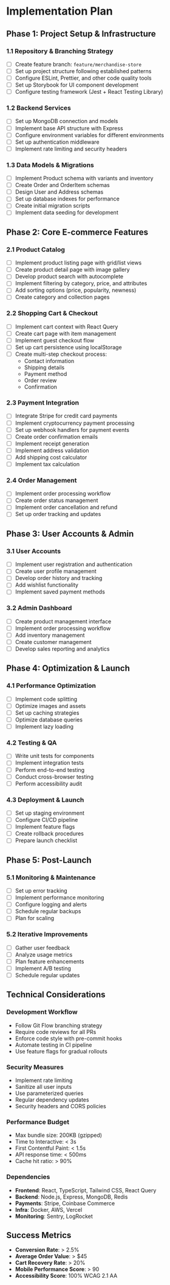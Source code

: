 # Implementation Plan

## Phase 1: Project Setup & Infrastructure

### 1.1 Repository & Branching Strategy
- [ ] Create feature branch: `feature/merchandise-store`
- [ ] Set up project structure following established patterns
- [ ] Configure ESLint, Prettier, and other code quality tools
- [ ] Set up Storybook for UI component development
- [ ] Configure testing framework (Jest + React Testing Library)

### 1.2 Backend Services
- [ ] Set up MongoDB connection and models
- [ ] Implement base API structure with Express
- [ ] Configure environment variables for different environments
- [ ] Set up authentication middleware
- [ ] Implement rate limiting and security headers

### 1.3 Data Models & Migrations
- [ ] Implement Product schema with variants and inventory
- [ ] Create Order and OrderItem schemas
- [ ] Design User and Address schemas
- [ ] Set up database indexes for performance
- [ ] Create initial migration scripts
- [ ] Implement data seeding for development

## Phase 2: Core E-commerce Features

### 2.1 Product Catalog
- [ ] Implement product listing page with grid/list views
- [ ] Create product detail page with image gallery
- [ ] Develop product search with autocomplete
- [ ] Implement filtering by category, price, and attributes
- [ ] Add sorting options (price, popularity, newness)
- [ ] Create category and collection pages

### 2.2 Shopping Cart & Checkout
- [ ] Implement cart context with React Query
- [ ] Create cart page with item management
- [ ] Implement guest checkout flow
- [ ] Set up cart persistence using localStorage
- [ ] Create multi-step checkout process:
  - Contact information
  - Shipping details
  - Payment method
  - Order review
  - Confirmation

### 2.3 Payment Integration
- [ ] Integrate Stripe for credit card payments
- [ ] Implement cryptocurrency payment processing
- [ ] Set up webhook handlers for payment events
- [ ] Create order confirmation emails
- [ ] Implement receipt generation
- [ ] Implement address validation
- [ ] Add shipping cost calculator
- [ ] Implement tax calculation

### 2.4 Order Management
- [ ] Implement order processing workflow
- [ ] Create order status management
- [ ] Implement order cancellation and refund
- [ ] Set up order tracking and updates

## Phase 3: User Accounts & Admin

### 3.1 User Accounts
- [ ] Implement user registration and authentication
- [ ] Create user profile management
- [ ] Develop order history and tracking
- [ ] Add wishlist functionality
- [ ] Implement saved payment methods

### 3.2 Admin Dashboard
- [ ] Create product management interface
- [ ] Implement order processing workflow
- [ ] Add inventory management
- [ ] Create customer management
- [ ] Develop sales reporting and analytics

## Phase 4: Optimization & Launch

### 4.1 Performance Optimization
- [ ] Implement code splitting
- [ ] Optimize images and assets
- [ ] Set up caching strategies
- [ ] Optimize database queries
- [ ] Implement lazy loading

### 4.2 Testing & QA
- [ ] Write unit tests for components
- [ ] Implement integration tests
- [ ] Perform end-to-end testing
- [ ] Conduct cross-browser testing
- [ ] Perform accessibility audit

### 4.3 Deployment & Launch
- [ ] Set up staging environment
- [ ] Configure CI/CD pipeline
- [ ] Implement feature flags
- [ ] Create rollback procedures
- [ ] Prepare launch checklist

## Phase 5: Post-Launch

### 5.1 Monitoring & Maintenance
- [ ] Set up error tracking
- [ ] Implement performance monitoring
- [ ] Configure logging and alerts
- [ ] Schedule regular backups
- [ ] Plan for scaling

### 5.2 Iterative Improvements
- [ ] Gather user feedback
- [ ] Analyze usage metrics
- [ ] Plan feature enhancements
- [ ] Implement A/B testing
- [ ] Schedule regular updates

## Technical Considerations

### Development Workflow
- Follow Git Flow branching strategy
- Require code reviews for all PRs
- Enforce code style with pre-commit hooks
- Automate testing in CI pipeline
- Use feature flags for gradual rollouts

### Security Measures
- Implement rate limiting
- Sanitize all user inputs
- Use parameterized queries
- Regular dependency updates
- Security headers and CORS policies

### Performance Budget
- Max bundle size: 200KB (gzipped)
- Time to Interactive: < 3s
- First Contentful Paint: < 1.5s
- API response time: < 500ms
- Cache hit ratio: > 90%

### Dependencies
- **Frontend**: React, TypeScript, Tailwind CSS, React Query
- **Backend**: Node.js, Express, MongoDB, Redis
- **Payments**: Stripe, Coinbase Commerce
- **Infra**: Docker, AWS, Vercel
- **Monitoring**: Sentry, LogRocket

## Success Metrics
- **Conversion Rate**: > 2.5%
- **Average Order Value**: > $45
- **Cart Recovery Rate**: > 20%
- **Mobile Performance Score**: > 90
- **Accessibility Score**: 100% WCAG 2.1 AA
